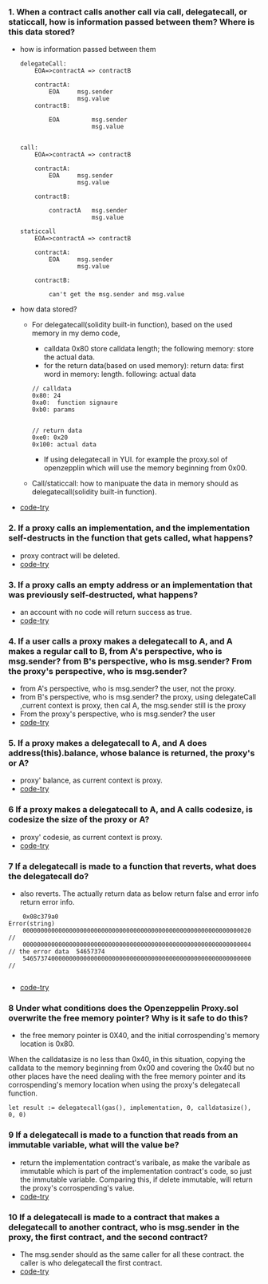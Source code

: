 ### 1. When a contract calls another call via call, delegatecall, or staticcall, how is information passed between them? Where is this data stored?

- how is information passed between them

  ```
  delegateCall:
      EOA=>contractA => contractB

      contractA:
          EOA     msg.sender
                  msg.value
      contractB:

          EOA         msg.sender
                      msg.value


  call:
      EOA=>contractA => contractB

      contractA:
          EOA     msg.sender
                  msg.value

      contractB:

          contractA   msg.sender
                      msg.value

  staticcall
      EOA=>contractA => contractB

      contractA:
          EOA     msg.sender
                  msg.value

      contractB:

          can't get the msg.sender and msg.value

  ```

- how data stored?

  - For delegatecall(solidity built-in function), based on the used memory in my demo code,

    - calldata 0x80 store calldata length; the following memory: store the actual data.
    - for the return data(based on used memory): return data: first word in memory: length. following: actual data

    ```
    // calldata
    0x80: 24
    0xa0:  function signaure
    0xb0: params


    // return data
    0xe0: 0x20
    0x100: actual data
    ```

    - If using delegatecall in YUI. for example the proxy.sol of openzepplin which will use the memory beginning from 0x00.

  - Call/staticcall: how to manipuate the data in memory should as delegatecall(solidity built-in function).

- [code-try](contracts/DelegateCallTries/DelegateCallTry1.sol)

### 2. If a proxy calls an implementation, and the implementation self-destructs in the function that gets called, what happens?

- proxy contract will be deleted.
- [code-try](contracts/DelegateCallTries/DelegateCallTry2.sol)

### 3. If a proxy calls an empty address or an implementation that was previously self-destructed, what happens?

- an account with no code will return success as true.
- [code-try](contracts/DelegateCallTries/DelegateCallTry3.sol)

### 4. If a user calls a proxy makes a delegatecall to A, and A makes a regular call to B, from A's perspective, who is msg.sender? from B's perspective, who is msg.sender? From the proxy's perspective, who is msg.sender?

- from A's perspective, who is msg.sender? the user, not the proxy.
- from B's perspective, who is msg.sender? the proxy, using delegateCall ,current context is proxy, then cal A, the msg.sender still is the proxy
- From the proxy's perspective, who is msg.sender? the user
- [code-try](contracts/DelegateCallTries/DelegateCallTry4.sol)

### 5. If a proxy makes a delegatecall to A, and A does address(this).balance, whose balance is returned, the proxy's or A?

- proxy' balance, as current context is proxy.
- [code-try](contracts/DelegateCallTries/DelegateCallTry567.sol)

### 6 If a proxy makes a delegatecall to A, and A calls codesize, is codesize the size of the proxy or A?

- proxy' codesie, as current context is proxy.
- [code-try](contracts/DelegateCallTries/DelegateCallTry567.sol)

### 7 If a delegatecall is made to a function that reverts, what does the delegatecall do?

- also reverts. The actually return data as below
  return false and error info
  return error info.

```
    0x08c379a0                                                                  Error(string)
    0000000000000000000000000000000000000000000000000000000000000020            //
    0000000000000000000000000000000000000000000000000000000000000004            // the error data  54657374
    5465737400000000000000000000000000000000000000000000000000000000            //


```

- [code-try](contracts/DelegateCallTries/DelegateCallTry567.sol)

### 8 Under what conditions does the Openzeppelin Proxy.sol overwrite the free memory pointer? Why is it safe to do this?

- the free memory pointer is 0X40, and the initial corrospending's memory location is 0x80.

When the calldatasize is no less than 0x40, in this situation, copying the calldata to the memory beginning from 0x00 and covering the 0x40 but no other places have the need dealing with the free memory pointer and its corrospending's memory location when using the proxy's delegatecall function.

```
let result := delegatecall(gas(), implementation, 0, calldatasize(), 0, 0)

```

### 9 If a delegatecall is made to a function that reads from an immutable variable, what will the value be?

- return the implementation contract's varibale, as make the varibale as immutable which is part of the implementation contract's code, so just the immutable variable. Comparing this, if delete immutable, will return the proxy's corrospending's value.
- [code-try](contracts/DelegateCallTries/DelegateCallTry9.sol)

### 10 If a delegatecall is made to a contract that makes a delegatecall to another contract, who is msg.sender in the proxy, the first contract, and the second contract?

- The msg.sender should as the same caller for all these contract. the caller is who delegatecall the first contract.
- [code-try](contracts/DelegateCallTries/DelegateCallTry10.sol)
